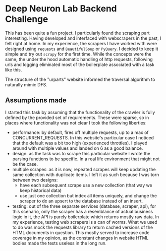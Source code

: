 # Deep Neuron Lab Backend Challenge

This has been quite a fun project. I particularly found the scraping part interesting. Having
developed and interfaced with webscrapers in the past, I felt right at home. In my experience, the
scrapers I have worked with were designed using `requests` and `BeautifulSoup` or `PyQuery`. I
decided to keep it simple and try out `scrapy` for the first time. While the concepts
were the same, the under the hood automatic handling of http requests, following urls and logging
eliminated most of the boilerplate associated with a task like this.

The structure of the "urparts" website informed the traversal algorithm to naturally mimic DFS.

## Assumptions made

I started this task by assuming that the functionality of the crawler is fully defined by the provided
set of requirements. These were sparse, so in places where functionality was not clear I took the
following liberties:

- performance: by default, fires off multiple requests, up to a max of CONCURRENT_REQUESTS. In this 
website's particular case I noticed that the default was a bit too high (experienced throttles).
I played around with multiple values and landed on 6 as a good balance.
- design: as the task was to scrape this particular website I wrote the parsing functions to be
specific. In a real life environment that might not be the case.
- multiple scrapes: as it is now, repeated scrapes will keep updating the same collection with
duplicate items. I left it as such because I was torn between two designs:
  - have each subsequent scrape use a new collection (that way we keep historical data)
  - use just one collection but index all items uniquely, and change the scraper to do an upsert to
the database instead of an insert.
- testing: out of the three separate services (database, scraper, api), for this scenario, only the
scraper has a resemblance of actual business logic in it, the API is purely boilerplate which
returns mostly raw data. In my experience, testing web scrapers is a can of worms. What we used
to do was mock the requests library to return cached versions of the HTML documents in question.
This mostly served to increase code coverage in my opinion, as the constant changes in website 
HTML bodies made the tests useless in the long run.
